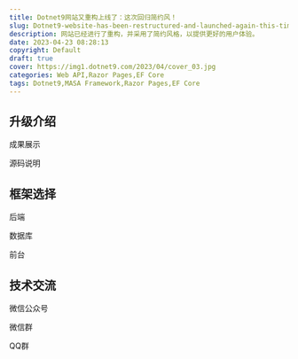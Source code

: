 ```yaml
---
title: Dotnet9网站又重构上线了：这次回归简约风！
slug: Dotnet9-website-has-been-restructured-and-launched-again-this-time-it-is-back-to-minimalist-style
description: 网站已经进行了重构，并采用了简约风格，以提供更好的用户体验。
date: 2023-04-23 08:28:13
copyright: Default
draft: true
cover: https://img1.dotnet9.com/2023/04/cover_03.jpg
categories: Web API,Razor Pages,EF Core
tags: Dotnet9,MASA Framework,Razor Pages,EF Core
---
```


## 升级介绍

成果展示

源码说明

## 框架选择

后端

数据库

前台

## 技术交流

微信公众号

微信群

QQ群